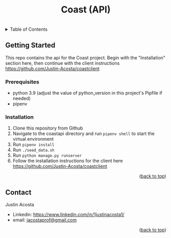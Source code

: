 <a id="readme-top"></a>
<br />
<div align="center">

<h1 align="center">Coast (API)</h1>
<br/>
</div>

<!-- TABLE OF CONTENTS -->
<details>
  <summary>Table of Contents</summary>
  <ol>
    <li>
      <a href="#getting-started">Getting Started</a>
      <ul>
        <li><a href="#prerequisites">Prerequisites</a></li>
        <li><a href="#installation">Installation</a></li>
      </ul>
    </li>
    <li><a href="#contact">Contact</a></li>
  </ol>
</details>

<!-- GETTING STARTED -->
## Getting Started
This repo contains the api for the Coast project. Begin with the "Installation" section here, then continue with the client instructions https://github.com/Justin-Acosta/coastclient

### Prerequisites
- python 3.9 (adjust the value of python_version in this project's Pipfile if needed)
- pipenv

### Installation
1. Clone this repository from Github
3. Navigate to the coastapi directory and run ```pipenv shell``` to start the virtual environment
2. Run ```pipenv install```
4. Run ```./seed_data.sh```
5. Run ```python manage.py runserver```
6. Follow the installation instructions for the client here https://github.com/Justin-Acosta/coastclient

<p align="right">(<a href="#readme-top">back to top</a>)</p>

<!-- CONTACT -->
## Contact
Justin Acosta 
- Linkedin: https://www.linkedin.com/in/1justinacosta1/
- email: jacostaprof@gmail.com

<p align="right">(<a href="#readme-top">back to top</a>)</p>
